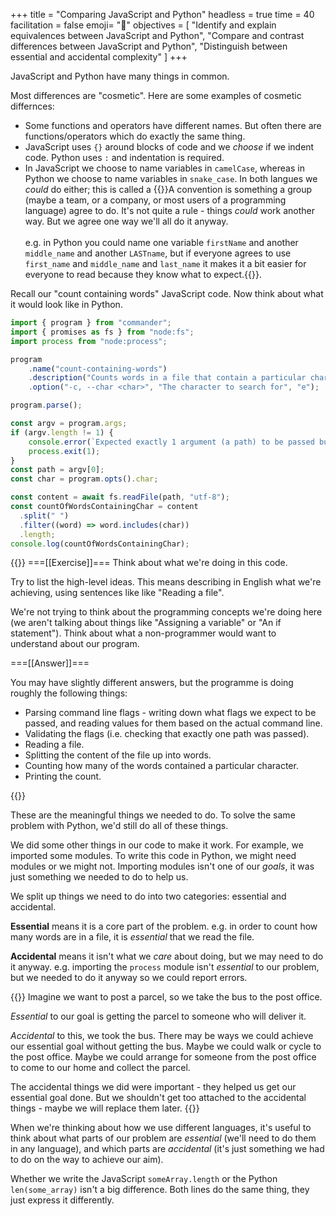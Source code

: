 +++
title = "Comparing JavaScript and Python"
headless = true
time = 40
facilitation = false
emoji= "📖"
objectives = [
    "Identify and explain equivalences between JavaScript and Python",
    "Compare and contrast differences between JavaScript and Python",
    "Distinguish between essential and accidental complexity"
]
+++

JavaScript and Python have many things in common.

Most differences are "cosmetic". Here are some examples of cosmetic differnces:
* Some functions and operators have different names. But often there are functions/operators which do exactly the same thing.
* JavaScript uses `{}` around blocks of code and we _choose_ if we indent code. Python uses `:` and indentation is required.
* In JavaScript we choose to name variables in `camelCase`, whereas in Python we choose to name variables in `snake_case`. In both langues we _could_ do either; this is called a {{<tooltip title="convention">}}A convention is something a group (maybe a team, or a company, or most users of a programming language) agree to do. It's not quite a rule - things _could_ work another way. But we agree one way we'll all do it anyway.<br /><br />e.g. in Python you could name one variable `firstName` and another `middle_name` and another `LASTname`, but if everyone agrees to use `first_name` and `middle_name` and `last_name` it makes it a bit easier for everyone to read because they know what to expect.{{</tooltip>}}.

Recall our "count containing words" JavaScript code. Now think about what it would look like in Python.

```js
import { program } from "commander";
import { promises as fs } from "node:fs";
import process from "node:process";

program
    .name("count-containing-words")
    .description("Counts words in a file that contain a particular character")
    .option("-c, --char <char>", "The character to search for", "e");

program.parse();

const argv = program.args;
if (argv.length != 1) {
    console.error(`Expected exactly 1 argument (a path) to be passed but got ${argv.length}.`);
    process.exit(1);
}
const path = argv[0];
const char = program.opts().char;

const content = await fs.readFile(path, "utf-8");
const countOfWordsContainingChar = content
  .split(" ")
  .filter((word) => word.includes(char))
  .length;
console.log(countOfWordsContainingChar);
```

{{<tabs name="Exercise">}}
===[[Exercise]]===
Think about what we're doing in this code.

Try to list the high-level ideas. This means describing in English what we're achieving, using sentences like like "Reading a file".

We're not trying to think about the programming concepts we're doing here (we aren't talking about things like "Assigning a variable" or "An if statement"). Think about what a non-programmer would want to understand about our program.

===[[Answer]]===

You may have slightly different answers, but the programme is doing roughly the following things:

* Parsing command line flags - writing down what flags we expect to be passed, and reading values for them based on the actual command line.
* Validating the flags (i.e. checking that exactly one path was passed).
* Reading a file.
* Splitting the content of the file up into words.
* Counting how many of the words contained a particular character.
* Printing the count.

{{</tabs>}}

These are the meaningful things we needed to do. To solve the same problem with Python, we'd still do all of these things.

We did some other things in our code to make it work. For example, we imported some modules. To write this code in Python, we might need modules or we might not. Importing modules isn't one of our _goals_, it was just something we needed to do to help us.

We split up things we need to do into two categories: essential and accidental.

**Essential** means it is a core part of the problem. e.g. in order to count how many words are in a file, it is _essential_ that we read the file.

**Accidental** means it isn't what we _care_ about doing, but we may need to do it anyway. e.g. importing the `process` module isn't _essential_ to our problem, but we needed to do it anyway so we could report errors.

{{<note type="Think about real life">}}
Imagine we want to post a parcel, so we take the bus to the post office.

_Essential_ to our goal is getting the parcel to someone who will deliver it.

_Accidental_ to this, we took the bus. There may be ways we could achieve our essential goal without getting the bus. Maybe we could walk or cycle to the post office. Maybe we could arrange for someone from the post office to come to our home and collect the parcel.

The accidental things we did were important - they helped us get our essential goal done. But we shouldn't get too attached to the accidental things - maybe we will replace them later.
{{</note>}}


When we're thinking about how we use different languages, it's useful to think about what parts of our problem are _essential_ (we'll need to do them in any language), and which parts are _accidental_ (it's just something we had to do on the way to achieve our aim).

Whether we write the JavaScript `someArray.length` or the Python `len(some_array)` isn't a big difference. Both lines do the same thing, they just express it differently. 
